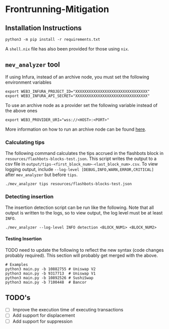 # Frontrunning-Mitigation

## Installation Instructions

``` shell
python3 -m pip install -r requirements.txt
```

A `shell.nix` file has also been provided for those using `nix`.

## `mev_analyzer` tool
If using Infura, instead of an archive node, you must set the following
environment variables
``` shell
export WEB3_INFURA_PROJECT_ID="XXXXXXXXXXXXXXXXXXXXXXXXXXXXXXXX"
export WEB3_INFURA_API_SECRET="XXXXXXXXXXXXXXXXXXXXXXXXXXXXXXXX"
```

To use an archive node as a provider set the following variable instead of the
above ones
``` shell
export WEB3_PROVIDER_URI="wss://<HOST>:<PORT>"
```

More information on how to run an archive node can be found
[here](https://docs.ethhub.io/using-ethereum/running-an-ethereum-node/#archive-nodes). 

### Calculating tips
The following command calculates the tips accrued in the flashbots block in
`resources/flashbots-blocks-test.json`. This script writes the output to a csv
file in `output/tips-<first_block_num>-<last_block_num>.csv`. To view logging
output, include `--log-level [DEBUG,INFO,WARN,ERROR,CRITICAL]` after
`mev_analyzer` but before `tips`. 

``` shell
./mev_analyzer tips resources/flashbots-blocks-test.json
```

### Detecting insertion
The insertion detection script can be run like the following. Note that all
output is written to the logs, so to view output, the log level must be at least
`INFO`. 

``` shell
./mev_analyzer --log-level INFO detection <BLOCK_NUM1> <BLOCK_NUM2>
```


#### Testing Insertion
TODO need to update the following to reflect the new syntax (code changes
probably required). This section will probably get merged with the above.
``` shell
# Examples
python3 main.py -b 10882755 # Uniswap V2
python3 main.py -b 9317713  # Uniswap V1
python3 main.py -b 10892526 # SushiSwap
python3 main.py -b 7100448  # Bancor
```

## TODO's

- [ ] Improve the execution time of executing transactions
- [ ] Add support for displacement
- [ ] Add support for suppression
